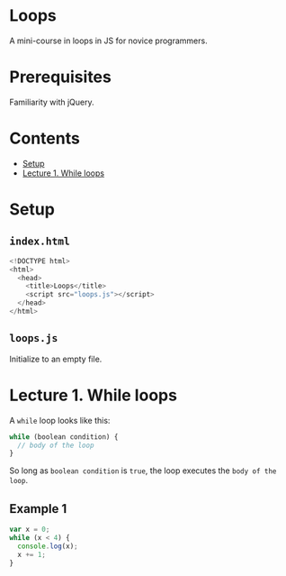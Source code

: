 # Loops

A mini-course in loops in JS for novice programmers.

# Prerequisites

Familiarity with jQuery.

# Contents

- [Setup](#setup)
- [Lecture 1. While loops](#lec1)

# <a name="setup">Setup</a>

## `index.html`

```js
<!DOCTYPE html>
<html>
  <head>
    <title>Loops</title>
    <script src="loops.js"></script>
  </head>
</html>
```

## `loops.js`

Initialize to an empty file.

# <a name="lec1">Lecture 1. While loops</a>

A `while` loop looks like this:

```js
while (boolean condition) {
  // body of the loop
}
```

So long as `boolean condition` is `true`, the loop executes the `body of the loop`.

## Example 1

```js
var x = 0;
while (x < 4) {
  console.log(x);
  x += 1;
}
```
